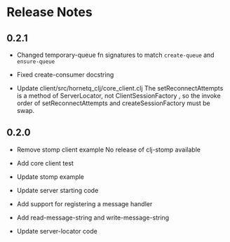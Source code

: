 # Release Notes

## 0.2.1

- Changed temporary-queue fn signatures to match `create-queue` and
  `ensure-queue`

- Fixed create-consumer docstring

- Update client/src/hornetq_clj/core_client.clj
  The setReconnectAttempts is a method of ServerLocator, not
  ClientSessionFactory , so the invoke order of setReconnectAttempts and
  createSessionFactory must be swap.


## 0.2.0

- Remove stomp client example
  No release of clj-stomp available

- Add core client test

- Update stomp example

- Update server starting code

- Add support for registering a message handler

- Add read-message-string and write-message-string

- Update server-locator code
